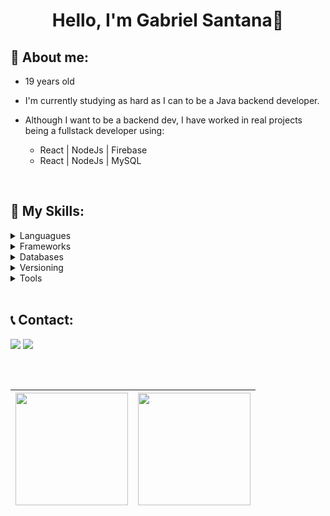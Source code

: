 <h1 align="center">
 Hello, I'm Gabriel Santana👋
</h1>

## **🌱 About me:**
* 19 years old
* I'm currently studying as hard as I can to be a Java backend developer.
* Although I want to be a backend dev, I have worked in real projects being a fullstack developer using:

  - React | NodeJs | Firebase 
  - React | NodeJs | MySQL

<br>

## **🔨 My Skills:**
<details>
  <summary>Languagues</summary>
 
 > ![Java](https://img.shields.io/badge/java-f57319?style=for-the-badge&logo=java&logoColor=white)
![JavaScript](https://img.shields.io/badge/javascript-%23323330.svg?style=for-the-badge&logo=javascript&logoColor=%23F7DF1E)
![HTML5](https://img.shields.io/badge/html5-%23E34F26.svg?style=for-the-badge&logo=html5&logoColor=white)
![CSS3](https://img.shields.io/badge/css3-%231572B6.svg?style=for-the-badge&logo=css3&logoColor=white)
</details>

<details>
  <summary>Frameworks</summary>
 
 > ![React](https://img.shields.io/badge/react-%2320232a.svg?style=for-the-badge&logo=react&logoColor=%2361DAFB)
![NodeJS](https://img.shields.io/badge/node.js-6DA55F?style=for-the-badge&logo=node.js&logoColor=white)
</details>

<details>
  <summary>Databases</summary>
 
 > ![MySQL](https://img.shields.io/badge/mysql-2c5b82.svg?style=for-the-badge&logo=mysql&logoColor=white)
![MongoDB](https://img.shields.io/badge/MongoDB-%234ea94b.svg?style=for-the-badge&logo=mongodb&logoColor=white)
![Firebase](https://img.shields.io/badge/firebase-f5820d.svg?style=for-the-badge&logo=firebase&logoColor=white)
</details>

<details>
  <summary>Versioning</summary>
  
> ![NPM](https://img.shields.io/badge/NPM-%23000000.svg?style=for-the-badge&logo=npm&logoColor=white)
![Git](https://img.shields.io/badge/git-%23F05033.svg?style=for-the-badge&logo=git&logoColor=white)
![GitHub](https://img.shields.io/badge/github-%23121011.svg?style=for-the-badge&logo=github&logoColor=white)
</details>

<details>
  <summary>Tools</summary>
  
> ![Intellij Idea](https://img.shields.io/badge/Intellij%20Idea-500c6b.svg?style=for-the-badge&logo=intellijidea)
![Visual Studio Code](https://img.shields.io/badge/Visual%20Studio%20Code-0078d7.svg?style=for-the-badge&logo=visual-studio-code&logoColor=white)
![Notion](https://img.shields.io/badge/notion-%23000000.svg?style=for-the-badge&logo=notion)
![Docker](https://img.shields.io/badge/docker-%230db7ed.svg?style=for-the-badge&logo=docker&logoColor=white)
![Figma](https://img.shields.io/badge/figma-%23F24E1E.svg?style=for-the-badge&logo=figma&logoColor=white)
</details>
<br>

## **📞 Contact:**
<div>
  <a href = "mailto:gabrielpe1928@gmail.com"><img src="https://img.shields.io/badge/-Gmail-%23333?style=for-the-badge&logo=gmail&logoColor=white" target="_blank"></a>
  <a href="https://www.linkedin.com/in/gabriel-santana-010012219/" target="_blank"><img src="https://img.shields.io/badge/-LinkedIn-%230077B5?style=for-the-badge&logo=linkedin&logoColor=white" target="_blank"></a> 
</div>

##
<br>

| <a href="https://github.com/gapesasi"> <img align="center" height="180em" src="https://github-readme-stats-sigma-five.vercel.app/api?username=gapesasi&show_icons=true&theme=dracula&include_all_commits=true&count_private=true"/> | <a href="https://github.com/gapesasi"> <img align="center" height="180em" src="https://github-readme-stats-sigma-five.vercel.app/api/top-langs/?username=gapesasi&layout=compact&langs_count=7&theme=dracula"/> |
| ------------- | ------------- |
